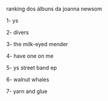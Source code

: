 ranking dos álbuns da joanna newsom


1- ys

2- divers

3- the milk-eyed mender

4- have one on me

5- ys street band ep

6- walnut whales

7- yarn and glue
